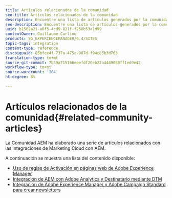 ```yaml
---
title: Artículos relacionados de la comunidad
seo-title: Artículos relacionados de la comunidad
description: Encuentre una lista de artículos generados por la comunidad sobre integraciones de Marketing Cloud con AEM.
seo-description: Encuentre una lista de artículos generados por la comunidad sobre integraciones de Marketing Cloud con AEM.
uuid: b1562a21-a6f5-4cd9-821f-f258b53a1d99
contentOwner: Guillaume Carlino
products: SG_EXPERIENCEMANAGER/6.4/SITES
topic-tags: integration
content-type: reference
discoiquuid: 85bfce4f-737a-475c-987d-f94c85b3d763
translation-type: tm+mt
source-git-commit: 7b39a715166eeefdf20eb22a4449068ff1ed0e42
workflow-type: tm+mt
source-wordcount: '104'
ht-degree: 8%

---
```



# Artículos relacionados de la comunidad{#related-community-articles}

La Comunidad AEM ha elaborado una serie de artículos relacionados con las integraciones de Marketing Cloud con AEM.

A continuación se muestra una lista del contenido disponible:

* [Uso de reglas de Activación en páginas web de Adobe Experience Manager](https://helpx.adobe.com/experience-manager/using/dtm.html)
* [Integración de AEM con Adobe Analytics y Destinatario mediante DTM](https://helpx.adobe.com/experience-manager/using/integrate-digital-marketing-solutions.html)
* [Integración de Adobe Experience Manager y Adobe Campaign Standard para crear newsletters](https://helpx.adobe.com/experience-manager/using/aem_campaign.html)

